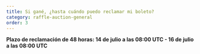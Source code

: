 ```yaml
---
title: Si gané, ¿hasta cuándo puedo reclamar mi boleto?
category: raffle-auction-general
order: 3
---
```


**Plazo de reclamación de 48 horas: 14 de julio a las 08:00 UTC - 16 de julio a las 08:00 UTC**
